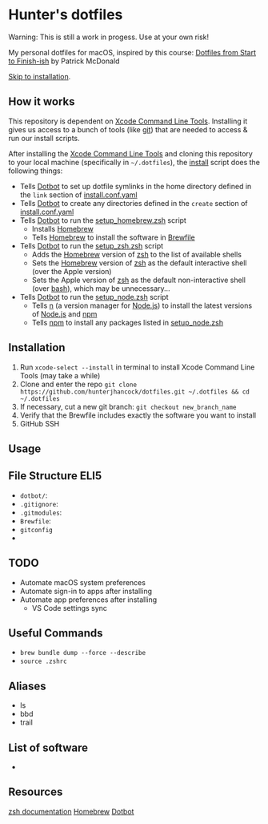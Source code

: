 # Hunter's dotfiles

Warning: This is still a work in progess. Use at your own risk!

My personal dotfiles for macOS, inspired by this course: 
[Dotfiles from Start to Finish-ish](https://www.udemy.com/share/1043Ta3@fWYLq4xuDOzVCe1n-FaqtWDKj3GC3nhuomzNqQF4nzT-7OwA669olDFasO7t_S53Tw==/) by Patrick McDonald

[Skip to installation](#Installation).

## How it works

This repository is dependent on [Xcode Command Line Tools](https://developer.apple.com/library/archive/technotes/tn2339/_index.html#//apple_ref/doc/uid/DTS40014588-CH1-WHAT_IS_THE_COMMAND_LINE_TOOLS_PACKAGE_). Installing it gives us access to a bunch of tools (like [git](https://git-scm.com)) that are needed to access & run our install scripts.

After installing the [Xcode Command Line Tools](https://developer.apple.com/library/archive/technotes/tn2339/_index.html#//apple_ref/doc/uid/DTS40014588-CH1-WHAT_IS_THE_COMMAND_LINE_TOOLS_PACKAGE_) and cloning this repository to your local machine (specifically in `~/.dotfiles`), the [install](install) script does the following things:

- Tells [Dotbot](https://github.com/anishathalye/dotbot) to set up dotfile symlinks in the home directory defined in the `link` section of [install.conf.yaml](install.conf.yaml)
- Tells [Dotbot](https://github.com/anishathalye/dotbot) to create any directories defined in the `create` section of [install.conf.yaml](install.conf.yaml)
- Tells [Dotbot](https://github.com/anishathalye/dotbot) to run the [setup_homebrew.zsh](setup_homebrew.zsh) script
    - Installs [Homebrew](https://brew.sh)
    - Tells [Homebrew](https://brew.sh) to install the software in [Brewfile](Brewfile)
- Tells [Dotbot](https://github.com/anishathalye/dotbot) to run the [setup_zsh.zsh](setup_zsh.zsh) script
    - Adds the [Homebrew](https://brew.sh) version of [zsh](https://zsh.sourceforge.io) to the list of available shells
    - Sets the [Homebrew](https://brew.sh) version of [zsh](https://zsh.sourceforge.io) as the default interactive shell (over the Apple version)
    - Sets the Apple version of [zsh](https://zsh.sourceforge.io) as the default non-interactive shell (over [bash](https://www.gnu.org/software/bash/)), which may be unnecessary...
- Tells [Dotbot](https://github.com/anishathalye/dotbot) to run the [setup_node.zsh](setup_node.zsh) script
    - Tells [n](https://github.com/tj/n) (a version manager for [Node.js](https://nodejs.org/en/)) to install the latest versions of [Node.js](https://nodejs.org/en/) and [npm](https://www.npmjs.com)
    - Tells [npm](https://www.npmjs.com) to install any packages listed in [setup_node.zsh](setup_node.zsh)

## Installation

1. Run `xcode-select --install` in terminal to install Xcode Command Line Tools (may take a while)
2. Clone and enter the repo `git clone https://github.com/hunterjhancock/dotfiles.git ~/.dotfiles && cd ~/.dotfiles`
3. If necessary, cut a new git branch: `git checkout new_branch_name`
4. Verify that the Brewfile includes exactly the software you want to install
5. GitHub SSH

## Usage

## File Structure ELI5

- `dotbot/`: 
- `.gitignore`:
- `.gitmodules`:
- `Brewfile`:
- `gitconfig`
- 

## TODO
- Automate macOS system preferences
- Automate sign-in to apps after installing
- Automate app preferences after installing
    - VS Code settings sync

## Useful Commands
- `brew bundle dump --force --describe`
- `source .zshrc`

## Aliases
- ls
- bbd
- trail

## List of software
- 

## Resources
[zsh documentation](https://zsh.sourceforge.io)
[Homebrew](https://brew.sh)
[Dotbot](https://github.com/anishathalye/dotbot)